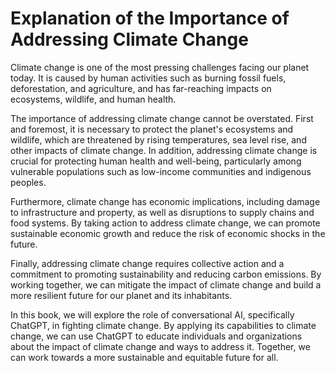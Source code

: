 Explanation of the Importance of Addressing Climate Change
========================================================================

Climate change is one of the most pressing challenges facing our planet today. It is caused by human activities such as burning fossil fuels, deforestation, and agriculture, and has far-reaching impacts on ecosystems, wildlife, and human health.

The importance of addressing climate change cannot be overstated. First and foremost, it is necessary to protect the planet's ecosystems and wildlife, which are threatened by rising temperatures, sea level rise, and other impacts of climate change. In addition, addressing climate change is crucial for protecting human health and well-being, particularly among vulnerable populations such as low-income communities and indigenous peoples.

Furthermore, climate change has economic implications, including damage to infrastructure and property, as well as disruptions to supply chains and food systems. By taking action to address climate change, we can promote sustainable economic growth and reduce the risk of economic shocks in the future.

Finally, addressing climate change requires collective action and a commitment to promoting sustainability and reducing carbon emissions. By working together, we can mitigate the impact of climate change and build a more resilient future for our planet and its inhabitants.

In this book, we will explore the role of conversational AI, specifically ChatGPT, in fighting climate change. By applying its capabilities to climate change, we can use ChatGPT to educate individuals and organizations about the impact of climate change and ways to address it. Together, we can work towards a more sustainable and equitable future for all.
